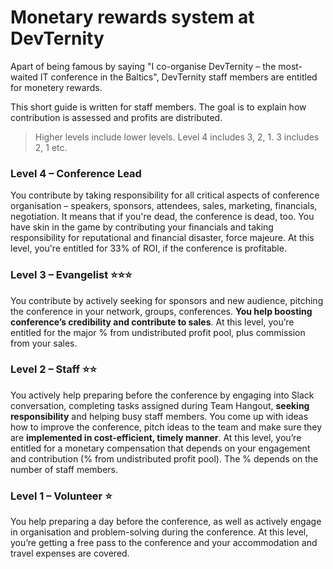 # Monetary rewards system at DevTernity

Apart of being famous by saying "I co-organise DevTernity – the most-waited IT conference in the Baltics", DevTernity staff members are entitled for monetery rewards. 

This short guide is written for staff members. The goal is to explain how contribution is assessed and profits are distributed.

> Higher levels include lower levels. Level 4 includes 3, 2, 1. 3 includes 2, 1 etc.

### Level 4 – Conference Lead
You contribute by taking responsibility for all critical aspects of conference organisation – speakers, sponsors, attendees, sales, marketing, financials, negotiation. It means that if you're dead, the conference is dead, too. You have skin in the game by contributing your financials and taking responsibility for reputational and financial disaster, force majeure. At this level, you're entitled for 33% of ROI, if the conference is profitable.

### Level 3 – Evangelist ⭐️⭐️⭐️ 
You contribute by actively seeking for sponsors and new audience, pitching the conference in your network, groups, conferences. **You help boosting conference’s credibility and contribute to sales**. At this level, you’re entitled for the major % from undistributed profit pool, plus commission from your sales.

### Level 2 – Staff ⭐️⭐️ 
You actively help preparing before the conference by engaging into Slack conversation, completing tasks assigned during Team Hangout, **seeking responsibility** and helping busy staff members.  You come up with ideas how to improve the conference, pitch ideas to the team and make sure they are **implemented in cost-efficient, timely manner**. At this level, you’re entitled for a monetary compensation that depends on your engagement and contribution (% from undistributed profit pool). The % depends on the number of staff members.

### Level 1 – Volunteer ⭐️ 
You help preparing a day before the conference, as well as actively engage in organisation and problem-solving during the conference. At this level, you’re getting a free pass to the conference and your accommodation and travel expenses are covered. 

